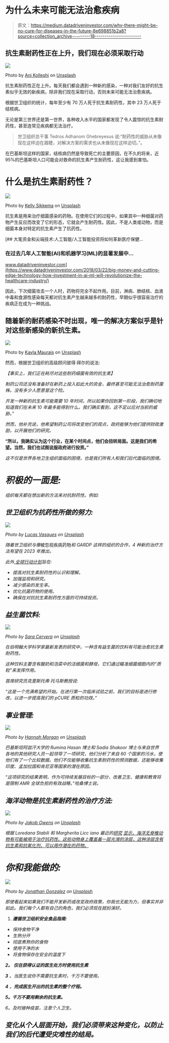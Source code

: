 # 为什么未来可能无法治愈疾病

> 原文：<https://medium.datadriveninvestor.com/why-there-might-be-no-cure-for-diseases-in-the-future-8e698851b2a8?source=collection_archive---------18----------------------->

## 抗生素耐药性正在上升，我们现在必须采取行动

![](img/7c176dbbe745065f6c097b732c916ae9.png)

Photo by [Ani Kolleshi](https://unsplash.com/@anikolleshi?utm_source=medium&utm_medium=referral) on [Unsplash](https://unsplash.com?utm_source=medium&utm_medium=referral)

抗生素耐药性正在上升。每天我们都会遇到一种新的感染，一种对我们友好的抗生素似乎无效的新疾病，除非我们现在采取行动，否则未来可能无法治愈疾病。

根据世卫组织的统计，每年至少有 70 万人死于抗生素耐药性，其中 23 万人死于结核病。

无论是第三世界还是第一世界，各种收入水平的国家都发现了令人震惊的抗生素耐药性，甚至连常见疾病都无法治疗。

> 世卫组织总干事 Tedros Adhanom Ghebreyesus 说:“耐药性的威胁从未像现在这样迫在眉睫，对解决方案的需求也从未像现在这样迫切。”。

在巴基斯坦这样的国家，结核病仍然是导致死亡的主要原因，在不久的将来，近 95%的巴基斯坦人口可能会对救命的抗生素产生耐药性，这让我感到害怕。

# 什么是抗生素耐药性？

![](img/ce47cf7d20bb5e5310f05ac186d39803.png)

Photo by [Kelly Sikkema](https://unsplash.com/@kellysikkema?utm_source=medium&utm_medium=referral) on [Unsplash](https://unsplash.com?utm_source=medium&utm_medium=referral)

抗生素是用来治疗细菌感染的药物。在使用它们的过程中，如果其中一种细菌对药物产生反应而改变了它的形态，它就会产生耐药性。因此，不是人类或动物，而是细菌本身对特定的抗生素产生了抗药性。

[](https://www.datadriveninvestor.com/2018/03/22/big-money-and-cutting-edge-technology-how-investment-in-ai-ml-will-revolutionize-the-healthcare-industry/) [## 大笔资金和尖端技术:人工智能/人工智能投资将如何革新医疗保健…

### 在过去几年人工智能(AI)和机器学习(ML)的显著发展中…

www.datadriveninvestor.com](https://www.datadriveninvestor.com/2018/03/22/big-money-and-cutting-edge-technology-how-investment-in-ai-ml-will-revolutionize-the-healthcare-industry/) 

因此，下次细菌攻击一个人时，药物将完全不起作用。目前，淋病、肺结核、血液中毒和食源性感染每天都对抗生素产生越来越多的耐药性，早期似乎很容易治疗的疾病正在成为一种挑战。

## 随着新的耐药感染不时出现，唯一的解决方案似乎是针对这些新感染的新抗生素。

![](img/977c908562a1c315a02b052f52e870ea.png)

Photo by [Kayla Maurais](https://unsplash.com/@kaylamaurais?utm_source=medium&utm_medium=referral) on [Unsplash](https://unsplash.com?utm_source=medium&utm_medium=referral)

然而，根据世卫组织的高级顾问彼得·拜尔的说法:

*【事实上，我们正在耗尽对这些耐药细菌有效的抗生素】*

*制药公司还没有准备好在新药上投入如此大的资金，最终甚至可能无法治愈耐药菌株。没有多少人愿意冒这个险。*

*开发一种新的抗生素可能需要 10 年时间，所以如果你回到第一阶段，我们确切地知道我们在未来 10 年最多能得到什么。我们确实看到，这不足以应对当前的威胁。”*

*然而，他补充说，他希望制药公司将改变他们的观点，政府能够为他们提供财政激励，以开展他们的研究。*

****“所以，我确实认为这个行业，在某个时间点，他们会扭转局面。这是我们的希望。当然，我们也试图说服政府进行投资。”****

*这不仅是世界各地卫生组织面临的困境，也是我们所有人和我们后代面临的困境。*

# *积极的一面是:*

*组织每天都在想出新的方法来对抗耐药性。例如:*

## *世卫组织为抗药性所做的努力:*

*![](img/4d05dfdf72613a888815f41cfc3000e7.png)*

*Photo by [Lucas Vasques](https://unsplash.com/@luvqs?utm_source=medium&utm_medium=referral) on [Unsplash](https://unsplash.com?utm_source=medium&utm_medium=referral)*

*随着世卫组织与像*被忽视疾病药物*和 *GARDP* 这样的组织的合作，4 种新的治疗方法有望在 2023 年推出。*

*此外,[全球行动计划](https://www.who.int/news-room/fact-sheets/detail/antibiotic-resistance)旨在:*

*   *提高对抗生素耐药性的认识和理解。*
*   *加强监视和研究。*
*   *减少感染的发生率。*
*   *优化抗菌药物的使用。*
*   *确保在对抗抗生素耐药性方面的可持续投资。*

## *益生菌饮料:*

*![](img/e3bfc59240fbfef938b6e16b16661e63.png)*

*Photo by [Sara Cervera](https://unsplash.com/@saracervera?utm_source=medium&utm_medium=referral) on [Unsplash](https://unsplash.com?utm_source=medium&utm_medium=referral)*

*在伯明翰大学科学家最新发表的研究中，一种含有益生菌的饮料有可能治愈抗生素耐药性。*

*这种饮料主要含有酸奶和泡菜中的活细菌和酵母，它们通过瞄准细菌细胞内的“质粒”来发挥作用。*

*首席研究员克里斯托弗·托马斯教授说:*

*“这是一个充满希望的开始。在进行第一次临床试验之前，我们的目标是进行修改，以进一步提高我们的 pCURE 质粒的功效。”*

## *事业管理:*

*![](img/158fd0edef3431360d56adf76e1b2296.png)*

*Photo by [Hannah Morgan](https://unsplash.com/@hannahmorgan7?utm_source=medium&utm_medium=referral) on [Unsplash](https://unsplash.com?utm_source=medium&utm_medium=referral)*

*巴基斯坦阿迦汗大学的 Rumina Hasan 博士和 Sadia Shakoor 博士与来自世界各地的其他研究人员一起领导了一项研究，他们分析了来自 60 个国家的污水，使他们有了一个比较数据。他们不仅能够收集抗生素耐药性的预测数据，还能够收集印度、孟加拉国和肯尼亚等国家的潜在原因。*

*“这项研究的结果表明，作为可持续发展目标的一部分，改善卫生、健康和教育将是限制 AMR 全球负担的有效战略，”哈桑博士说。*

## *海洋动物是抗生素耐药性的治疗方法:*

*![](img/97ae5ad7c8e57e50561d23be904e970e.png)*

*Photo by [Jakob Owens](https://unsplash.com/@jakobowens1?utm_source=medium&utm_medium=referral) on [Unsplash](https://unsplash.com?utm_source=medium&utm_medium=referral)*

*根据 Loredana Stabili 和 Margherita Licc iano 最近的[研究](https://www.mdpi.com/1660-3397/17/7/396) [显示，海洋无脊椎动物有可能被用于治疗抗药性。这些动物身上覆盖着一层光滑的涂层，这种涂层含有抗生素和抗氧化剂，可以用作潜在的药物。](https://www.mdpi.com/1660-3397/17/7/396)*

# *你和我能做的:*

*![](img/de51d9147ad29d930e8c9fe310abfd06.png)*

*Photo by [Jonathan Gonzalez](https://unsplash.com/@jonogonzo?utm_source=medium&utm_medium=referral) on [Unsplash](https://unsplash.com?utm_source=medium&utm_medium=referral)*

*即使看起来如果我们不能开发新药或改变政府政策，你我也无能为力，但事实并非如此。我们每个人都有自己的角色，我们必须现在就扮演好。*

1.  ***遵循世卫组织安全食品指南:***

*   *保持食物干净*
*   *生熟分开*
*   *彻底煮熟你的食物*
*   *使用干净的水*
*   *将食物保存在安全的温度下*

***2。** **仅在获得认证的医生处方时使用抗生素***

***3** 。当医生说你不需要抗生素时，千万不要使用。*

***4** 。**完成医生开出的抗生素的整个疗程。***

***5。千万不要用剩余的抗生素。***

*6。及时接种疫苗，注意个人卫生。*

## *变化从个人层面开始，我们必须带来这种变化，以防止我们的后代遭受灾难性的结局。*